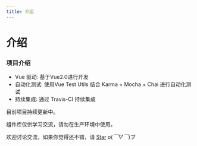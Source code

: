 ```yaml
---
title: 介绍
---
```

# 介绍

### 项目介绍
- Vue 驱动: 基于Vue2.0进行开发
- 自动化测试: 使用Vue Test Utils 结合 Karma + Mocha + Chai 进行自动化测试
- 持续集成: 通过 Travis-CI 持续集成

目前项目持续更新中。

组件库仅供学习交流，请勿在生产环境中使用。

欢迎讨论交流，如果你觉得还不错，请 [Star](https://github.com/xiaoxing968/wy-ui) o(*￣▽￣*)ブ
